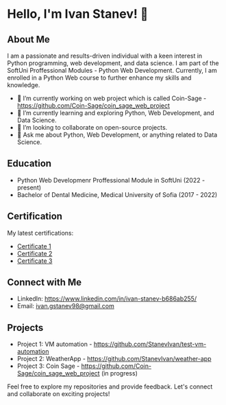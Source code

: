 # Hello, I'm Ivan Stanev! 👋

## About Me

I am a passionate and results-driven individual with a keen interest in Python programming, web development, and data science. I am part of the SoftUni Proffessional Modules - Python Web Development. Currently, I am enrolled in a Python Web course to further enhance my skills and knowledge.

- 🔭 I’m currently working on web project which is called Coin-Sage - https://github.com/Coin-Sage/coin_sage_web_project
- 🌱 I’m currently learning and exploring Python, Web Development, and Data Science.
- 👯 I’m looking to collaborate on open-source projects.
- 💬 Ask me about Python, Web Development, or anything related to Data Science.

## Education
- Python Web Developmenr Proffessional Module in SoftUni (2022 - present)
- Bachelor of Dental Medicine, Medical University of Sofia (2017 - 2022)

## Certification

My latest certifications:

- [Certificate 1](https://softuni.bg/users/profile/certificates?username=IvanSt9)
- [Certificate 2](https://softuni.bg/users/profile/certificates?username=IvanSt9)
- [Certificate 3](https://softuni.bg/users/profile/certificates?username=IvanSt9)

## Connect with Me

- LinkedIn: https://www.linkedin.com/in/ivan-stanev-b686ab255/
- Email: ivan.gstanev98@gmail.com

## Projects

- Project 1: VM automation - https://github.com/StanevIvan/test-vm-automation
- Project 2: WeatherApp - https://github.com/StanevIvan/weather-app
- Project 3: Coin Sage - https://github.com/Coin-Sage/coin_sage_web_project (in progress)

Feel free to explore my repositories and provide feedback. Let's connect and collaborate on exciting projects!
